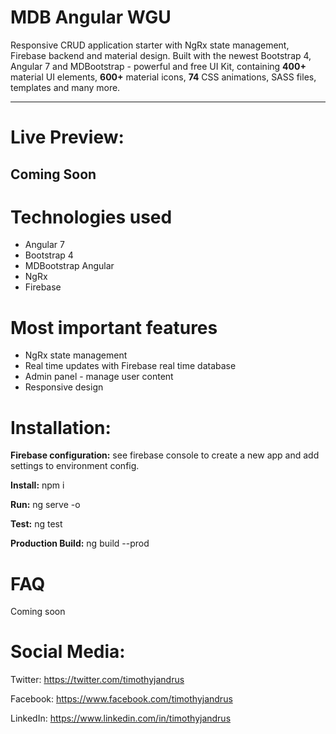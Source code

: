 # MDB Angular WGU

Responsive CRUD application starter with NgRx state management, Firebase backend and material design. Built with the newest Bootstrap 4, Angular 7 and MDBootstrap - powerful and free UI Kit, containing **400+** material UI elements, **600+** material icons, **74** CSS animations, SASS files, templates and many more.

________

# Live Preview:
## Coming Soon

# Technologies used

* Angular 7
* Bootstrap 4
* MDBootstrap Angular
* NgRx
* Firebase

# Most important features

* NgRx state management
* Real time updates with Firebase real time database
* Admin panel - manage user content
* Responsive design


# Installation:

**Firebase configuration:**
see firebase console to create a new app and add settings to environment config.

**Install:**
npm i

**Run:**
ng serve -o

**Test:**
ng test

**Production Build:**
ng build --prod


# FAQ
Coming soon


# Social Media:

Twitter: https://twitter.com/timothyjandrus

Facebook: https://www.facebook.com/timothyjandrus

LinkedIn: https://www.linkedin.com/in/timothyjandrus


